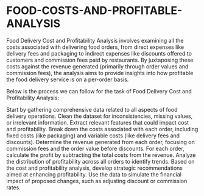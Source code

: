 # FOOD-COSTS-AND-PROFITABLE-ANALYSIS

Food Delivery Cost and Profitability Analysis involves examining all the costs associated with delivering food orders, from direct expenses like delivery fees and packaging to indirect expenses like discounts offered to customers and commission fees paid by restaurants. By juxtaposing these costs against the revenue generated (primarily through order values and commission fees), the analysis aims to provide insights into how profitable the food delivery service is on a per-order basis.

Below is the process we can follow for the task of Food Delivery Cost and Profitability Analysis:

Start by gathering comprehensive data related to all aspects of food delivery operations.
Clean the dataset for inconsistencies, missing values, or irrelevant information.
Extract relevant features that could impact cost and profitability.
Break down the costs associated with each order, including fixed costs (like packaging) and variable costs (like delivery fees and discounts).
Determine the revenue generated from each order, focusing on commission fees and the order value before discounts.
For each order, calculate the profit by subtracting the total costs from the revenue. Analyze the distribution of profitability across all orders to identify trends.
Based on the cost and profitability analysis, develop strategic recommendations aimed at enhancing profitability.
Use the data to simulate the financial impact of proposed changes, such as adjusting discount or commission rates.
